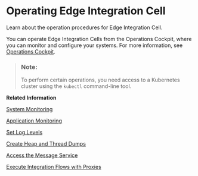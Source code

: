 <!-- loio2af17b843f294a30b3d9fedb6295e8aa -->

# Operating Edge Integration Cell

Learn about the operation procedures for Edge Integration Cell.

You can operate Edge Integration Cells from the Operations Cockpit, where you can monitor and configure your systems. For more information, see [Operations Cockpit](operations-cockpit-ec0fc95.md).

> ### Note:  
> To perform certain operations, you need access to a Kubernetes cluster using the `kubectl` command-line tool.

**Related Information**  


[System Monitoring](system-monitoring-689a9a1.md "Access system monitoring and logging if it's enabled.")

[Application Monitoring](application-monitoring-c9863ba.md "You can monitor messages and integration artifacts by using the monitoring functions of SAP Integration Suite.")

[Set Log Levels](set-log-levels-8e58ec4.md "Learn how to set log levels for Java-based solution components.")

[Create Heap and Thread Dumps](create-heap-and-thread-dumps-fb10394.md "Learn how to create heap and thread dumps.")

[Access the Message Service](access-the-message-service-abbb36a.md "Learn how to access the Message Service.")

[Execute Integration Flows with Proxies](execute-integration-flows-with-proxies-e9515b5.md "Execute integration flows that include manual proxy configuration.")

 <?sap-ot O2O class="- topic/link " href="52dba2095dda48c9bc8bc8ca989c51b4.xml" text="" desc="" xtrc="link:7" xtrf="file:/home/builder/src/dita-all/slu1713332208086/loiocc0ab4c7365e43bbbee9eae27deb32da_en-US/src/content/localization/en-us/2af17b843f294a30b3d9fedb6295e8aa.xml" output-class="" outputTopicFile="file:/home/builder/tp.net.sf.dita-ot/2.3/plugins/com.elovirta.dita.markdown_1.3.0/xsl/dita2markdownImpl.xsl" ?> 

